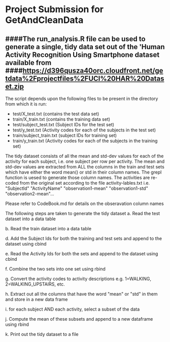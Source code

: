 Project Submission for GetAndCleanData
======================================
####The run_analysis.R file can be used to generate a single, tidy data set out of the 'Human Activity Recognition Using Smartphone dataset available from 
####https://d396qusza40orc.cloudfront.net/getdata%2Fprojectfiles%2FUCI%20HAR%20Dataset.zip 
---
The script depends upon the following files to be present in the directory from which it is run:

* test/X_test.txt (contains the test data set)
* train/X_train.txt (contains the training data set)
* test/subject_test.txt (Subject IDs for the test set)
* test/y_test.txt (Activity codes for each of the subjects in the test set)
* train/subject_train.txt (subject IDs for training set)
* train/y_train.txt (Activity codes for each of the subjects in the training set)

The tidy dataset consists of all the mean and std-dev values for each of the activity for each subject, i.e. one subject per row per activity. The mean and std-dev values are extracted from ALL the columns in the train and test sets which have either the word mean() or std in their column names. The grepl function is uesed to generate those column names.
The activities are re-coded from the original set according to the file activity-lables.txt
i.e.
"SubjectId" "ActivityName" "observation1-mean" "observation1-std" "observation2-mean"...

Please refer to CodeBook.md for details on the obseravation column names

The following steps are taken to generate the tidy dataset
a. Read the test dataset into a data table

b. Read the train dataset into a data table

d. Add the Subject Ids for both the training and test sets and append to the dataset using cbind

e. Read the Activity Ids for both the sets and append to the dataset using cbind

f. Combine the two sets into one set using rbind

g. Convert the activity codes to activity descriptions e.g. 1=WALKING, 2=WALKING_UPSTAIRS, etc.

h. Extract out all the columns that have the word "mean" or "std" in them and store in a new data frame

i. for each subject AND each activity, select a subset of the data

j. Compute the mean of these subsets and append to a new dataframe using rbind

k. Print out the tidy dataset to a file

